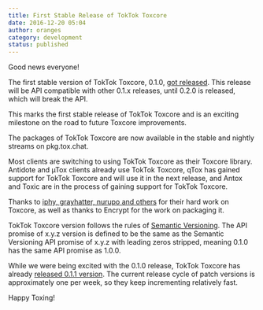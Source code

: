 ```yaml
---
title: First Stable Release of TokTok Toxcore
date: 2016-12-20 05:04
author: oranges
category: development
status: published
---
```


Good news everyone!

The first stable version of TokTok Toxcore, 0.1.0, [got
released](https://github.com/TokTok/c-toxcore/releases/tag/v0.1.0). This
release will be API compatible with other 0.1.x releases, until 0.2.0 is
released, which will break the API.

This marks the first stable release of TokTok Toxcore and is an exciting
milestone on the road to future Toxcore improvements.

The packages of TokTok Toxcore are now available in the stable and
nightly streams on pkg.tox.chat.

Most clients are switching to using TokTok Toxcore as their Toxcore
library. Antidote and µTox clients already use TokTok Toxcore, qTox has
gained support for TokTok Toxcore and will use it in the next release,
and Antox and Toxic are in the process of gaining support for TokTok
Toxcore.

Thanks to [iphy, grayhatter, nurupo and
others](https://github.com/TokTok/c-toxcore/compare/v0.0.1...TokTok:v0.1.1)
for their hard work on Toxcore, as well as thanks to Encrypt for the
work on packaging it.

TokTok Toxcore version follows the rules of [Semantic
Versioning](http://semver.org/). The API promise of x.y.z version is
defined to be the same as the Semantic Versioning API promise of x.y.z
with leading zeros stripped, meaning 0.1.0 has the same API promise as
1.0.0.

While we were being excited with the 0.1.0 release, TokTok Toxcore has
already [released 0.1.1
version](https://github.com/TokTok/c-toxcore/releases/tag/v0.1.1). The
current release cycle of patch versions is approximately one per week,
so they keep incrementing relatively fast.

Happy Toxing!
